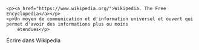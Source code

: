 



    <p><a href="https://www.wikipedia.org/">Wikipedia. The Free Encyclopedia</a></p>
    <p>Un moyen de communication et d'information universel et ouvert qui permet d'avoir des informations plus ou moins
        étendues</p>


Écrire dans Wikipedia